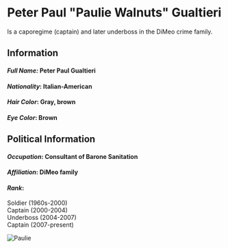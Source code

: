 # Peter Paul "Paulie Walnuts" Gualtieri

Is a caporegime (captain) and later underboss in the DiMeo crime family.


## **Information**
#### ***Full Name:*** Peter Paul Gualtieri
#### ***Nationality***: Italian-American
#### ***Hair Color***: Gray, brown
#### ***Eye Color***: Brown


## **Political Information**
#### ***Occupation***: Consultant of Barone Sanitation
#### ***Affiliation***: DiMeo family
#### ***Rank***: 
Soldier (1960s-2000)   
Captain (2000-2004)   
Underboss (2004-2007)   
Captain (2007-present)

![Paulie](https://static.wikia.nocookie.net/sopranos/images/c/c5/Paulie1.jpg/revision/latest?cb=20200715005523)

